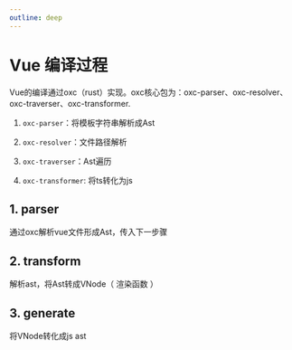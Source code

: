 ```yaml
---
outline: deep
---
```



# Vue 编译过程
Vue的编译通过oxc（rust）实现。oxc核心包为：oxc-parser、oxc-resolver、oxc-traverser、oxc-transformer.

1. `oxc-parser`：将模板字符串解析成Ast

2. `oxc-resolver`：文件路径解析

3. `oxc-traverser`：Ast遍历

4. `oxc-transformer`: 将ts转化为js

## 1. parser
通过oxc解析vue文件形成Ast，传入下一步骤

## 2. transform
解析ast，将Ast转成VNode（ 渲染函数 ）

## 3. generate
将VNode转化成js ast
